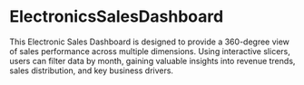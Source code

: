 # ElectronicsSalesDashboard
This Electronic Sales Dashboard is designed to provide a 360-degree view of sales performance across multiple dimensions. Using interactive slicers, users can filter data by month, gaining valuable insights into revenue trends, sales distribution, and key business drivers.

